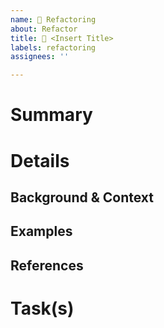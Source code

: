 ```yaml
---
name: 🔧 Refactoring
about: Refactor
title: 🔧 <Insert Title>
labels: refactoring
assignees: ''

---
```


# Summary
<!---
A short description of the planed refactoring (TL;DR)
--->

# Details
<!---
A detailed description about what and how it should be refactored, background, links, context information
and example(s) of how "the refactoring should look".
--->

## Background & Context
<!---
What is the motivation for the refactoring?
Assessment of the refactoring. Pros & cons, solutions and decisions concerning (reasoning) the refactoring.
--->

## Examples
<!---
Examples of how "the refactoring should look".
--->

## References
<!---
Further references to e.g. other information resources like links to specification(s) etc.
--->

# Task(s)
<!---
A task list containing common task associated with this kind of issue, but also tasks specific to this issue.

e.g.:
- [ ] Implement/Refactor XYZ
- [ ] Add tests for XYZ
- [ ] Bump version number
- [ ] Update changelog
- [ ] ...
--->
